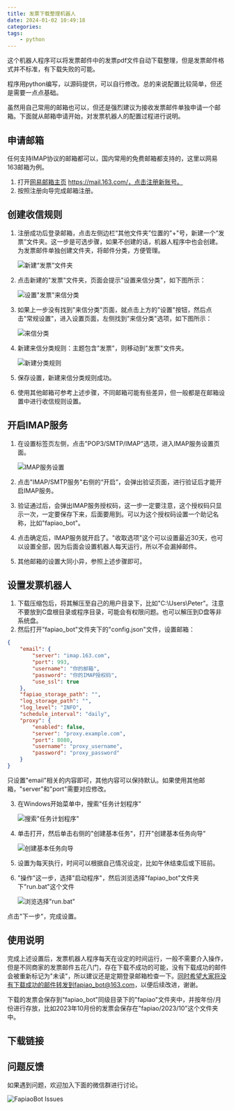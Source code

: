 ```yaml
---
title: 发票下载整理机器人
date: 2024-01-02 10:49:18
categories:
tags:
    - python
---
```


这个机器人程序可以将发票邮件中的发票pdf文件自动下载整理，但是发票邮件格式并不标准，有下载失败的可能。

程序用python编写，以源码提供，可以自行修改。总的来说配置比较简单，但还是需要一点点基础。

虽然用自己常用的邮箱也可以，但还是强烈建议为接收发票邮件单独申请一个邮箱。下面就从邮箱申请开始，对发票机器人的配置过程进行说明。

## 申请邮箱

任何支持IMAP协议的邮箱都可以，国内常用的免费邮箱都支持的，这里以网易163邮箱为例。

1. 打开[网易邮箱主页](https://mail.163.com/) https://mail.163.com/，点击注册新账号。
2. 按照注册向导完成邮箱注册。

<!-- more -->

## 创建收信规则

1. 注册成功后登录邮箱，点击左侧边栏“其他文件夹”位置的"+"号，新建一个“发票”文件夹。这一步是可选步骤，如果不创建的话，机器人程序中也会创建。为发票邮件单独创建文件夹，将邮件分类，方便管理。

   ![新建“发票”文件夹](https://imgs.boringhex.top/blog/20231012205738.png)

2. 点击新建的"发票"文件夹，页面会提示"设置来信分类"，如下图所示：

    ![设置"发票"来信分类](https://imgs.boringhex.top/blog/20231012210514.png)

3. 如果上一步没有找到"来信分类"页面，就点击上方的"设置"按钮，然后点击"常规设置"，进入设置页面，左侧找到"来信分类"选项，如下图所示：

    ![来信分类](https://imgs.boringhex.top/blog/20231012211030.png)

4. 新建来信分类规则：主题包含"发票"，则移动到"发票"文件夹。

    ![新建分类规则](https://imgs.boringhex.top/blog/20231012211230.png)

5. 保存设置，新建来信分类规则成功。
6. 使用其他邮箱可参考上述步骤，不同邮箱可能有些差异，但一般都是在邮箱设置中进行收信规则设置。

## 开启IMAP服务

1. 在设置标签页左侧，点击"POP3/SMTP/IMAP"选项，进入IMAP服务设置页面。

    ![IMAP服务设置](https://imgs.boringhex.top/blog/20231012212000.png)

2. 点击"IMAP/SMTP服务"右侧的“开启”，会弹出验证页面，进行验证后才能开启IMAP服务。
3. 验证通过后，会弹出IMAP服务授权码，这一步一定要注意，这个授权码只显示一次，一定要保存下来，后面要用到。可以为这个授权码设置一个助记名称，比如"fapiao_bot"。
4. 点击确定后，IMAP服务就开启了。"收取选项"这个可以设置最近30天，也可以设置全部，因为后面会设置机器人每天运行，所以不会漏掉邮件。
5. 其他邮箱的设置大同小异，参照上述步骤即可。

## 设置发票机器人

1. 下载压缩包后，将其解压至自己的用户目录下，比如"C:\Users\Peter\"。注意不要放到C盘根目录或程序目录，可能会有权限问题。也可以解压到D盘等非系统盘。
2. 然后打开"fapiao_bot"文件夹下的"config.json"文件，设置邮箱：

```json
{
    "email": {
        "server": "imap.163.com",
        "port": 993,
        "username": "你的邮箱",
        "password": "你的IMAP授权码",
        "use_ssl": true
    },
    "fapiao_storage_path": "",
    "log_storage_path": "",
    "log_level": "INFO",
    "schedule_interval": "daily",
    "proxy": {
        "enabled": false,
        "server": "proxy.example.com",
        "port": 8080,
        "username": "proxy_username",
        "password": "proxy_password"
    }
}
```

只设置"email"相关的内容即可，其他内容可以保持默认。如果使用其他邮箱，"server"和"port"需要对应修改。

3. 在Windows开始菜单中，搜索"任务计划程序"

    ![搜索"任务计划程序"](https://imgs.boringhex.top/blog/20231012214618.png)

4. 单击打开，然后单击右侧的"创建基本任务"，打开"创建基本任务向导"

    ![创建基本任务向导](https://imgs.boringhex.top/blog/20231012215026.png)

5. 设置为每天执行，时间可以根据自己情况设定，比如午休结束后或下班前。
6. "操作"这一步，选择"启动程序"，然后浏览选择"fapiao_bot"文件夹下"run.bat"这个文件

    ![浏览选择"run.bat"](https://imgs.boringhex.top/blog/20231012215524.png)

点击"下一步"，完成设置。

## 使用说明

完成上述设置后，发票机器人程序每天在设定的时间运行，一般不需要介入操作，但是不同商家的发票邮件五花八门，存在下载不成功的可能，没有下载成功的邮件会被重新标记为"未读"，所以建议还是定期登录邮箱检查一下。同时希望大家将没有下载成功的邮件转发到fapiao_bot@163.com，以便后续改进，谢谢。

下载的发票会保存到"fapiao_bot"同级目录下的"fapiao"文件夹中，并按年份/月份进行存放，比如2023年10月份的发票会保存在"fapiao/2023/10"这个文件夹中。

## 下载链接

## 问题反馈

如果遇到问题，欢迎加入下面的微信群进行讨论。

![FapiaoBot Issues](https://imgs.boringhex.top/blog/20231012221749.png)
